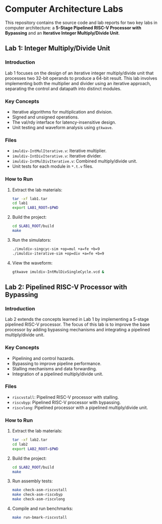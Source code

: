 
# Computer Architecture Labs

This repository contains the source code and lab reports for two key labs in computer architecture: a **5-Stage Pipelined RISC-V Processor with Bypassing** and an **Iterative Integer Multiply/Divide Unit**.

## Lab 1: Integer Multiply/Divide Unit

### Introduction
Lab 1 focuses on the design of an iterative integer multiply/divide unit that processes two 32-bit operands to produce a 64-bit result. This lab involves implementing both the multiplier and divider using an iterative approach, separating the control and datapath into distinct modules.

### Key Concepts
- Iterative algorithms for multiplication and division.
- Signed and unsigned operations.
- The val/rdy interface for latency-insensitive design.
- Unit testing and waveform analysis using `gtkwave`.

### Files
- `imuldiv-IntMulIterative.v`: Iterative multiplier.
- `imuldiv-IntDivIterative.v`: Iterative divider.
- `imuldiv-IntMulDivIterative.v`: Combined multiply/divide unit.
- Unit tests for each module in `*.t.v` files.

### How to Run
1. Extract the lab materials:
   ```bash
   tar -xf lab1.tar
   cd lab1
   export LAB1_ROOT=$PWD
   ```
2. Build the project:
   ```bash
   cd $LAB1_ROOT/build
   make
   ```
3. Run the simulators:
   ```bash
   ./imuldiv-singcyc-sim +op=mul +a=fe +b=9
   ./imuldiv-iterative-sim +op=div +a=fe +b=9
   ```
4. View the waveform:
   ```bash
   gtkwave imuldiv-IntMulDivSingleCycle.vcd &
   ```

## Lab 2: Pipelined RISC-V Processor with Bypassing

### Introduction
Lab 2 extends the concepts learned in Lab 1 by implementing a 5-stage pipelined RISC-V processor. The focus of this lab is to improve the base processor by adding bypassing mechanisms and integrating a pipelined multiply/divide unit.

### Key Concepts
- Pipelining and control hazards.
- Bypassing to improve pipeline performance.
- Stalling mechanisms and data forwarding.
- Integration of a pipelined multiply/divide unit.

### Files
- `riscvstall`: Pipelined RISC-V processor with stalling.
- `riscvbyp`: Pipelined RISC-V processor with bypassing.
- `riscvlong`: Pipelined processor with a pipelined multiply/divide unit.

### How to Run
1. Extract the lab materials:
   ```bash
   tar -xf lab2.tar
   cd lab2
   export LAB2_ROOT=$PWD
   ```
2. Build the project:
   ```bash
   cd $LAB2_ROOT/build
   make
   ```
3. Run assembly tests:
   ```bash
   make check-asm-riscvstall
   make check-asm-riscvbyp
   make check-asm-riscvlong
   ```

4. Compile and run benchmarks:
   ```bash
   make run-bmark-riscvstall
   ```
